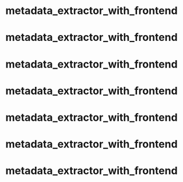 # metadata_extractor_with_frontend
# metadata_extractor_with_frontend
# metadata_extractor_with_frontend
# metadata_extractor_with_frontend
# metadata_extractor_with_frontend
# metadata_extractor_with_frontend
# metadata_extractor_with_frontend
